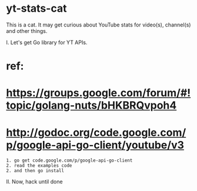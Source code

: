 yt-stats-cat
============

This is a cat. It may get curious about YouTube stats for video(s), channel(s) and other things.

I. Let's get Go library for YT APIs.

# ref:
#	https://groups.google.com/forum/#!topic/golang-nuts/bHKBRQvpoh4
#	http://godoc.org/code.google.com/p/google-api-go-client/youtube/v3

	1. go get code.google.com/p/google-api-go-client
	2. read the examples code
	2. and then go install

II.  Now, hack until done
